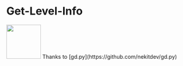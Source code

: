 # Get-Level-Info
<img src="https://user-images.githubusercontent.com/92527725/151801424-98a7037c-b61d-4f4a-a625-e75ba9ad0da2.png" width="90">
Thanks to [gd.py](https://github.com/nekitdev/gd.py)
